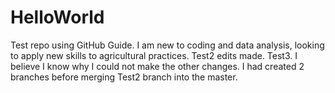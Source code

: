 # HelloWorld
Test repo using GitHub Guide.
I am new to coding and data analysis, looking to apply new skills to agricultural practices.
Test2 edits made.
Test3.  I believe I know why I could not make the other changes.  I had created 2 branches before merging Test2 branch into the master.
